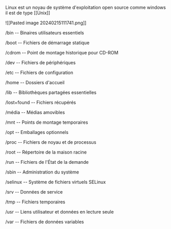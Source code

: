Linux est un noyau de système d'exploitation open source comme windows il est de type [[Unix]]

![[Pasted image 20240215111741.png]]


/bin -- Binaires utilisateurs essentiels

/boot -- Fichiers de démarrage statique

/cdrom -- Point de montage historique pour CD-ROM

/dev -- Fichiers de périphériques

/etc -- Fichiers de configuration

/home -- Dossiers d'accueil

/lib -- Bibliothèques partagées essentielles

/lost+found -- Fichiers récupérés

/média -- Médias amovibles

/mnt -- Points de montage temporaires

/opt -- Emballages optionnels

/proc -- Fichiers de noyau et de processus

/root -- Répertoire de la maison racine

/run -- Fichiers de l'État de la demande

/sbin -- Administration du système

/selinux -- Système de fichiers virtuels SELinux

/srv -- Données de service

/tmp -- Fichiers temporaires

/usr -- Liens utilisateur et données en lecture seule

/var -- Fichiers de données variables


